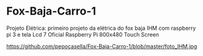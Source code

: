 # Fox-Baja-Carro-1
Projeto Elétrica: primeiro projeto da elétrica do fox baja IHM com raspberry pi 3 e tela Lcd 7 Oficial Raspberry Pi 800x480 Touch Screen 

https://github.com/pepocasella/Fox-Baja-Carro-1/blob/master/foto_IHM.jpg

